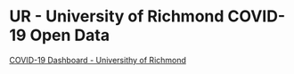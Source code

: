 # UR - University of Richmond COVID-19 Open Data

[COVID-19 Dashboard - Universithy of Richmond](https://www.richmond.edu/coronavirus/dashboard/)  